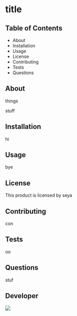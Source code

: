 #  title

   ## Table of Contents
   * About 
   * Installation 
   * Usage
   * License
   * Contributing 
   * Tests 
   * Questions
   
   ## About   

   things  

   stuff  

   ## Installation   

   hi  

   ## Usage  

   bye  

   ## License  

   This product is licensed by seya  

   ## Contributing  

   con  


   ## Tests  

   oo  

   ## Questions  

   stuf  

   ## Developer  

   <img src = "https://avatars.githubusercontent.com/undefined">   

   